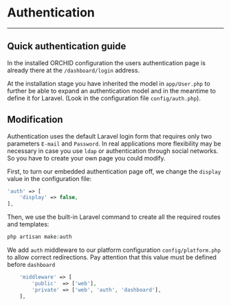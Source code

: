 # Authentication
----------


## Quick authentication guide

In the installed ORCHID configuration the users authentication page is already there at the `/dashboard/login` address.

At the installation stage you have inherited the model in `app/User.php` to further be able to  expand an authentication model and in the meantime to define it for Laravel.
(Look in the configuration file `config/auth.php`).



## Modification

Authentication uses the default Laravel login form that requires only two parameters `E-mail` and `Password`. In real applications more flexibility may be necessary in case you use `ldap` or authentication through social networks. So you have to create your own page you could modify. 
 
First, to turn our embedded authentication page off, we change the `display` value in the configuration file:

```php
'auth' => [
    'display' => false,
],
```
 
 
Then, we use the built-in Laravel command to create all the required routes and templates:

```php
php artisan make:auth
```

We add `auth` middleware to our platform configuration `config/platform.php` to allow correct redirections.
Pay attention that this value must be defined before `dashboard`
```php
    'middleware' => [
        'public'  => ['web'],
        'private' => ['web', 'auth', 'dashboard'],
    ],
```
